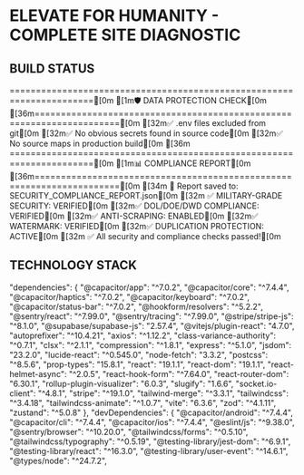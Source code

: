 # ELEVATE FOR HUMANITY - COMPLETE SITE DIAGNOSTIC

## BUILD STATUS

======================================================================[0m
[1m🛡️ DATA PROTECTION CHECK[0m
[36m======================================================================[0m
[32m✅ .env files excluded from git[0m
[32m✅ No obvious secrets found in source code[0m
[32m✅ No source maps in production build[0m
[36m
======================================================================[0m
[1m📊 COMPLIANCE REPORT[0m
[36m======================================================================[0m
[34m
📄 Report saved to: SECURITY_COMPLIANCE_REPORT.json[0m
[32m
✅ MILITARY-GRADE SECURITY: VERIFIED[0m
[32m✅ DOL/DOE/DWD COMPLIANCE: VERIFIED[0m
[32m✅ ANTI-SCRAPING: ENABLED[0m
[32m✅ WATERMARK: VERIFIED[0m
[32m✅ DUPLICATION PROTECTION: ACTIVE[0m
[32m
✅ All security and compliance checks passed![0m

## TECHNOLOGY STACK

"dependencies": {
"@capacitor/app": "^7.0.2",
"@capacitor/core": "^7.4.4",
"@capacitor/haptics": "^7.0.2",
"@capacitor/keyboard": "^7.0.2",
"@capacitor/status-bar": "^7.0.2",
"@hookform/resolvers": "^5.2.2",
"@sentry/react": "^7.99.0",
"@sentry/tracing": "^7.99.0",
"@stripe/stripe-js": "^8.1.0",
"@supabase/supabase-js": "2.57.4",
"@vitejs/plugin-react": "4.7.0",
"autoprefixer": "^10.4.21",
"axios": "^1.12.2",
"class-variance-authority": "^0.7.1",
"clsx": "^2.1.1",
"compression": "^1.8.1",
"express": "^5.1.0",
"jsdom": "23.2.0",
"lucide-react": "^0.545.0",
"node-fetch": "3.3.2",
"postcss": "^8.5.6",
"prop-types": "15.8.1",
"react": "19.1.1",
"react-dom": "19.1.1",
"react-helmet-async": "^2.0.5",
"react-hook-form": "^7.64.0",
"react-router-dom": "6.30.1",
"rollup-plugin-visualizer": "6.0.3",
"slugify": "1.6.6",
"socket.io-client": "^4.8.1",
"stripe": "^19.1.0",
"tailwind-merge": "^3.3.1",
"tailwindcss": "^3.4.18",
"tailwindcss-animate": "^1.0.7",
"vite": "6.3.6",
"zod": "^4.1.11",
"zustand": "^5.0.8"
},
"devDependencies": {
"@capacitor/android": "^7.4.4",
"@capacitor/cli": "^7.4.4",
"@capacitor/ios": "^7.4.4",
"@eslint/js": "^9.38.0",
"@sentry/browser": "^10.20.0",
"@tailwindcss/forms": "^0.5.10",
"@tailwindcss/typography": "^0.5.19",
"@testing-library/jest-dom": "^6.9.1",
"@testing-library/react": "^16.3.0",
"@testing-library/user-event": "^14.6.1",
"@types/node": "^24.7.2",
